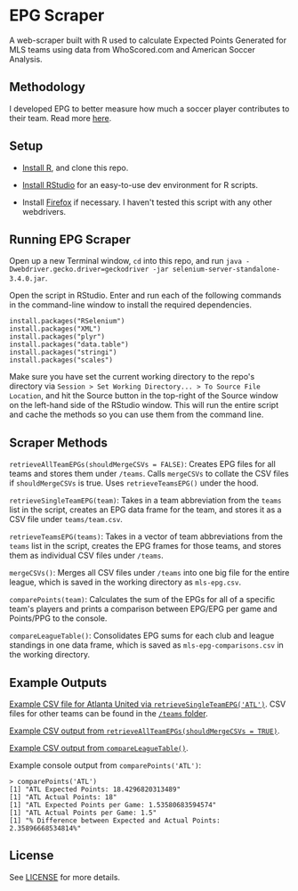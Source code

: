 # EPG Scraper

A web-scraper built with R used to calculate Expected Points Generated for MLS teams using data from WhoScored.com and American Soccer Analysis.

## Methodology

I developed EPG to better measure how much a soccer player contributes to their team. Read more [here](https://akeaswaran.me/epg/).

## Setup

* [Install R](https://www.r-project.org), and clone this repo.

* [Install RStudio](https://www.rstudio.com) for an easy-to-use dev environment for R scripts.

* Install [Firefox](https://www.mozilla.org/en-US/firefox/) if necessary. I haven't tested this script with any other webdrivers.

## Running EPG Scraper

Open up a new Terminal window, `cd` into this repo, and run `java -Dwebdriver.gecko.driver=geckodriver -jar selenium-server-standalone-3.4.0.jar`.

Open the script in RStudio. Enter and run each of the following commands in the command-line window to install the required dependencies.

    install.packages("RSelenium")
    install.packages("XML")
    install.packages("plyr")
    install.packages("data.table")
    install.packages("stringi")
    install.packages("scales")


Make sure you have set the current working directory to the repo's directory via `Session > Set Working Directory... > To Source File Location`, and hit the Source button in the top-right of the Source window on the left-hand side of the RStudio window. This will run the entire script and cache the methods so you can use them from the command line.

## Scraper Methods

`retrieveAllTeamEPGs(shouldMergeCSVs = FALSE)`: Creates EPG files for all teams and stores them under `/teams`. Calls `mergeCSVs` to collate the CSV files if `shouldMergeCSVs` is true. Uses `retrieveTeamsEPG()` under the hood.

`retrieveSingleTeamEPG(team)`: Takes in a team abbreviation from the `teams` list in the script, creates an EPG data frame for the team, and stores it as a CSV file under `teams/team.csv`.

`retrieveTeamsEPG(teams)`: Takes in a vector of team abbreviations from the `teams` list in the script, creates the EPG frames for those teams, and stores them as individual CSV files under `/teams`.

`mergeCSVs()`: Merges all CSV files under `/teams` into one big file for the entire league, which is saved in the working directory as `mls-epg.csv`.

`comparePoints(team)`: Calculates the sum of the EPGs for all of a specific team's players and prints a comparison between EPG/EPG per game and Points/PPG to the console.

`compareLeagueTable()`: Consolidates EPG sums for each club and league standings in one data frame, which is saved as `mls-epg-comparisons.csv` in the working directory.

## Example Outputs

[Example CSV file for Atlanta United via `retrieveSingleTeamEPG('ATL')`](https://github.com/akeaswaran/epg-scraper/blob/master/teams/ATL.csv). CSV files for other teams can be found in the [`/teams` folder](https://github.com/akeaswaran/epg-scraper/blob/master/teams).

[Example CSV output from `retrieveAllTeamEPGs(shouldMergeCSVs = TRUE)`](https://github.com/akeaswaran/epg-scraper/blob/master/mls-epg.csv).

[Example CSV output from `compareLeagueTable()`](https://github.com/akeaswaran/epg-scraper/blob/master/mls-epg-comparisons.csv).

Example console output from `comparePoints('ATL')`:

    > comparePoints('ATL')
    [1] "ATL Expected Points: 18.4296820313489"
    [1] "ATL Actual Points: 18"
    [1] "ATL Expected Points per Game: 1.53580683594574"
    [1] "ATL Actual Points per Game: 1.5"
    [1] "% Difference between Expected and Actual Points: 2.35896668534814%"

## License

See [LICENSE](https://github.com/akeaswaran/epg-scraper/blob/master/LICENSE) for more details.
